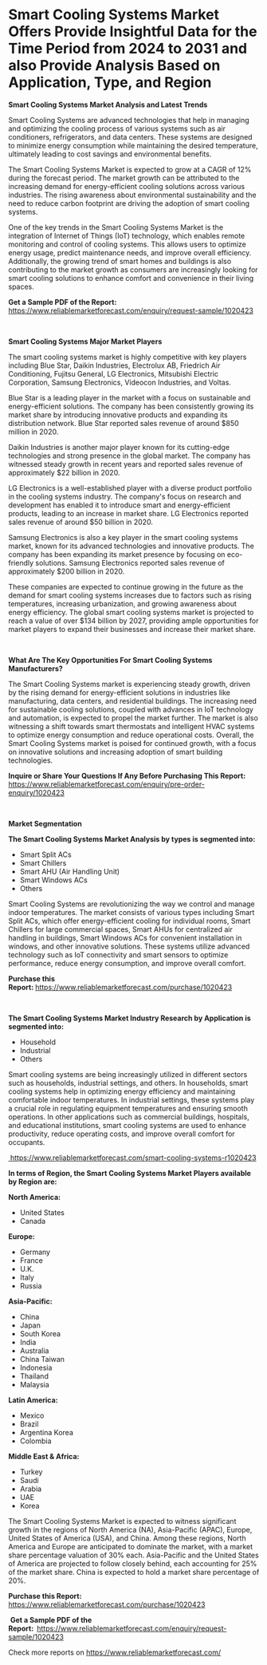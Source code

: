 <p><h1>Smart Cooling Systems Market Offers Provide Insightful Data for the Time Period from 2024 to 2031 and also Provide Analysis Based on Application, Type, and Region</h1></p><p><strong>Smart Cooling Systems Market Analysis and Latest Trends</strong></p>
<p><p>Smart Cooling Systems are advanced technologies that help in managing and optimizing the cooling process of various systems such as air conditioners, refrigerators, and data centers. These systems are designed to minimize energy consumption while maintaining the desired temperature, ultimately leading to cost savings and environmental benefits.</p><p>The Smart Cooling Systems Market is expected to grow at a CAGR of 12% during the forecast period. The market growth can be attributed to the increasing demand for energy-efficient cooling solutions across various industries. The rising awareness about environmental sustainability and the need to reduce carbon footprint are driving the adoption of smart cooling systems.</p><p>One of the key trends in the Smart Cooling Systems Market is the integration of Internet of Things (IoT) technology, which enables remote monitoring and control of cooling systems. This allows users to optimize energy usage, predict maintenance needs, and improve overall efficiency. Additionally, the growing trend of smart homes and buildings is also contributing to the market growth as consumers are increasingly looking for smart cooling solutions to enhance comfort and convenience in their living spaces.</p></p>
<p><strong>Get a Sample PDF of the Report:&nbsp;</strong> <a href="https://www.reliablemarketforecast.com/enquiry/request-sample/1020423">https://www.reliablemarketforecast.com/enquiry/request-sample/1020423</a></p>
<p>&nbsp;</p>
<p><strong>Smart Cooling Systems Major Market Players</strong></p>
<p><p>The smart cooling systems market is highly competitive with key players including Blue Star, Daikin Industries, Electrolux AB, Friedrich Air Conditioning, Fujitsu General, LG Electronics, Mitsubishi Electric Corporation, Samsung Electronics, Videocon Industries, and Voltas. </p><p>Blue Star is a leading player in the market with a focus on sustainable and energy-efficient solutions. The company has been consistently growing its market share by introducing innovative products and expanding its distribution network. Blue Star reported sales revenue of around $850 million in 2020.</p><p>Daikin Industries is another major player known for its cutting-edge technologies and strong presence in the global market. The company has witnessed steady growth in recent years and reported sales revenue of approximately $22 billion in 2020.</p><p>LG Electronics is a well-established player with a diverse product portfolio in the cooling systems industry. The company's focus on research and development has enabled it to introduce smart and energy-efficient products, leading to an increase in market share. LG Electronics reported sales revenue of around $50 billion in 2020.</p><p>Samsung Electronics is also a key player in the smart cooling systems market, known for its advanced technologies and innovative products. The company has been expanding its market presence by focusing on eco-friendly solutions. Samsung Electronics reported sales revenue of approximately $200 billion in 2020.</p><p>These companies are expected to continue growing in the future as the demand for smart cooling systems increases due to factors such as rising temperatures, increasing urbanization, and growing awareness about energy efficiency. The global smart cooling systems market is projected to reach a value of over $134 billion by 2027, providing ample opportunities for market players to expand their businesses and increase their market share.</p></p>
<p>&nbsp;</p>
<p><strong>What Are The Key Opportunities For Smart Cooling Systems Manufacturers?</strong></p>
<p><p>The Smart Cooling Systems market is experiencing steady growth, driven by the rising demand for energy-efficient solutions in industries like manufacturing, data centers, and residential buildings. The increasing need for sustainable cooling solutions, coupled with advances in IoT technology and automation, is expected to propel the market further. The market is also witnessing a shift towards smart thermostats and intelligent HVAC systems to optimize energy consumption and reduce operational costs. Overall, the Smart Cooling Systems market is poised for continued growth, with a focus on innovative solutions and increasing adoption of smart building technologies.</p></p>
<p><strong>Inquire or Share Your Questions If Any Before Purchasing This Report:</strong> <a href="https://www.reliablemarketforecast.com/enquiry/pre-order-enquiry/1020423">https://www.reliablemarketforecast.com/enquiry/pre-order-enquiry/1020423</a></p>
<p>&nbsp;</p>
<p><strong>Market Segmentation</strong></p>
<p><strong>The Smart Cooling Systems Market Analysis by types is segmented into:</strong></p>
<p><ul><li>Smart Split ACs</li><li>Smart Chillers</li><li>Smart AHU (Air Handling Unit)</li><li>Smart Windows ACs</li><li>Others</li></ul></p>
<p><p>Smart Cooling Systems are revolutionizing the way we control and manage indoor temperatures. The market consists of various types including Smart Split ACs, which offer energy-efficient cooling for individual rooms, Smart Chillers for large commercial spaces, Smart AHUs for centralized air handling in buildings, Smart Windows ACs for convenient installation in windows, and other innovative solutions. These systems utilize advanced technology such as IoT connectivity and smart sensors to optimize performance, reduce energy consumption, and improve overall comfort.</p></p>
<p><strong>Purchase this Report:&nbsp;</strong><a href="https://www.reliablemarketforecast.com/purchase/1020423">https://www.reliablemarketforecast.com/purchase/1020423</a></p>
<p>&nbsp;</p>
<p><strong>The Smart Cooling Systems Market Industry Research by Application is segmented into:</strong></p>
<p><ul><li>Household</li><li>Industrial</li><li>Others</li></ul></p>
<p><p>Smart cooling systems are being increasingly utilized in different sectors such as households, industrial settings, and others. In households, smart cooling systems help in optimizing energy efficiency and maintaining comfortable indoor temperatures. In industrial settings, these systems play a crucial role in regulating equipment temperatures and ensuring smooth operations. In other applications such as commercial buildings, hospitals, and educational institutions, smart cooling systems are used to enhance productivity, reduce operating costs, and improve overall comfort for occupants.</p></p>
<p><a href="https://www.reliablemarketforecast.com/smart-cooling-systems-r1020423">&nbsp;https://www.reliablemarketforecast.com/smart-cooling-systems-r1020423</a></p>
<p><strong>In terms of Region, the Smart Cooling Systems Market Players available by Region are:</strong></p>
<p>
    <p> <strong> North America: </strong>
        <ul>
            <li>United States</li>
            <li>Canada</li>
        </ul>
        </p> 
    <p> <strong> Europe: </strong>
        <ul>
            <li>Germany</li>
            <li>France</li>
            <li>U.K.</li>
            <li>Italy</li>
            <li>Russia</li>
        </ul>
        </p> 
    <p> <strong> Asia-Pacific: </strong>
        <ul>
            <li>China</li>
            <li>Japan</li>
            <li>South Korea</li>
            <li>India</li>
            <li>Australia</li>
            <li>China Taiwan</li>
            <li>Indonesia</li>
            <li>Thailand</li>
            <li>Malaysia</li>
        </ul>
        </p> 
    <p> <strong> Latin America: </strong>
        <ul>
            <li>Mexico</li>
            <li>Brazil</li>
            <li>Argentina Korea</li>
            <li>Colombia</li>
        </ul>
        </p> 
    <p> <strong> Middle East & Africa: </strong>
        <ul>
            <li>Turkey</li>
            <li>Saudi</li>
            <li>Arabia</li>
            <li>UAE</li>
            <li>Korea</li>
        </ul>
    </p>
    </p>
<p><p>The Smart Cooling Systems Market is expected to witness significant growth in the regions of North America (NA), Asia-Pacific (APAC), Europe, United States of America (USA), and China. Among these regions, North America and Europe are anticipated to dominate the market, with a market share percentage valuation of 30% each. Asia-Pacific and the United States of America are projected to follow closely behind, each accounting for 25% of the market share. China is expected to hold a market share percentage of 20%.</p></p>
<p><strong>Purchase this Report: </strong><a href="https://www.reliablemarketforecast.com/purchase/1020423">https://www.reliablemarketforecast.com/purchase/1020423</a></p>
<p>&nbsp;<strong>Get a Sample PDF of the Report:&nbsp;&nbsp;</strong><a href="https://www.reliablemarketforecast.com/enquiry/request-sample/1020423">https://www.reliablemarketforecast.com/enquiry/request-sample/1020423</a></p>
<p><strong></strong></p>
<p>Check more reports on <a href="https://www.reliablemarketforecast.com/">https://www.reliablemarketforecast.com/</a></p>